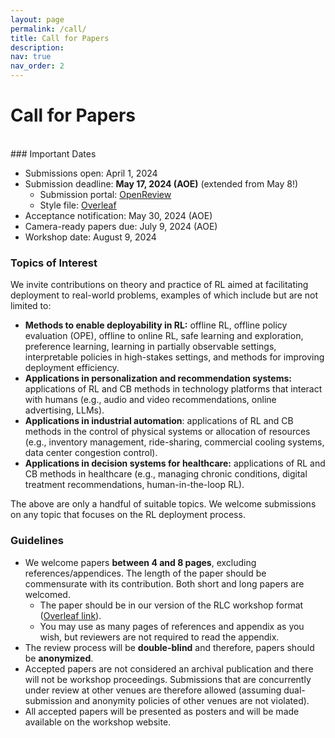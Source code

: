 ```yaml
---
layout: page
permalink: /call/
title: Call for Papers
description:
nav: true
nav_order: 2
---
```


# Call for Papers
<br>
### Important Dates

* Submissions open: April 1, 2024
* Submission deadline: <b>May 17, 2024 (AOE)</b> (extended from May 8!)
  * Submission portal: [OpenReview](https://openreview.net/group?id=rl-conference.cc/RLC/2024/Workshop/Deployable_RL)
  * Style file: [Overleaf](https://www.overleaf.com/read/wzvmzpbnypvz#c13151)
* Acceptance notification: May 30, 2024 (AOE)
* Camera-ready papers due: July 9, 2024 (AOE)
* Workshop date: August 9, 2024


### Topics of Interest
We invite contributions on theory and practice of RL aimed at facilitating deployment to real-world problems, examples of which include but are not limited to:
* __Methods to enable deployability in RL:__ offline RL, offline policy evaluation (OPE), offline to online RL, safe learning and exploration, preference learning, learning in partially observable settings, interpretable policies in high-stakes settings, and methods for improving deployment efficiency.
* __Applications in personalization and recommendation systems:__ applications of RL and CB methods in technology platforms that interact with humans (e.g., audio and video recommendations, online advertising, LLMs).
* __Applications in industrial automation__: applications of RL and CB methods in the control of physical systems or allocation of resources (e.g., inventory management, ride-sharing, commercial cooling systems, data center congestion control).
* __Applications in decision systems for healthcare:__ applications of RL and CB methods in healthcare (e.g., managing chronic conditions, digital treatment recommendations, human-in-the-loop RL).

The above are only a handful of suitable topics. We welcome submissions on any topic that focuses on the RL deployment process.
<br>

### Guidelines

* We welcome papers __between 4 and 8 pages__, excluding references/appendices. The length of the paper should be commensurate with its contribution. Both short and long papers are welcomed.
  * The paper should be in our version of the RLC workshop format ([Overleaf link](https://www.overleaf.com/read/wzvmzpbnypvz#c13151)).
  * You may use as many pages of references and appendix as you wish, but reviewers are not required to read the appendix. 
* The review process will be <b>double-blind</b> and therefore, papers should be <b>anonymized</b>.
* Accepted papers are not considered an archival publication and there will not be workshop proceedings. Submissions that are concurrently under review at other venues are therefore allowed (assuming dual-submission and anonymity policies of other venues are not violated).
* All accepted papers will be presented as posters and will be made available on the workshop website. 
<br>
